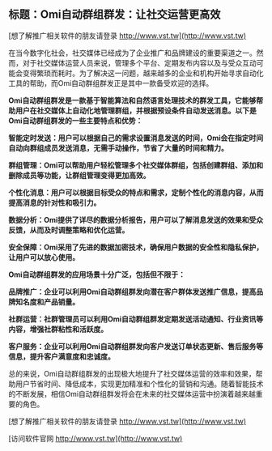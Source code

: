 ## **标题：Omi自动群组群发：让社交运营更高效**

[想了解推广相关软件的朋友请登录 http://www.vst.tw](http://www.vst.tw)

在当今数字化社会，社交媒体已经成为了企业推广和品牌建设的重要渠道之一。然而，对于社交媒体运营人员来说，管理多个平台、定期发布内容以及与受众互动可能会变得繁琐而耗时。为了解决这一问题，越来越多的企业和机构开始寻求自动化工具的帮助，而Omi自动群组群发正是其中一款备受欢迎的选择。

**Omi自动群组群发是一款基于智能算法和自然语言处理技术的群发工具，它能够帮助用户在社交媒体上自动化地管理群组，并根据预设条件自动发送消息。以下是Omi自动群组群发的一些主要特点和优势：**

**智能定时发送：用户可以根据自己的需求设置消息发送的时间，Omi会在指定时间自动向群组成员发送消息，无需手动操作，节省了大量的时间和精力。**

**群组管理：Omi可以帮助用户轻松管理多个社交媒体群组，包括创建群组、添加和删除成员等功能，让群组管理变得更加高效。**

**个性化消息：用户可以根据目标受众的特点和需求，定制个性化的消息内容，从而提高消息的针对性和吸引力。**

**数据分析：Omi提供了详尽的数据分析报告，用户可以了解消息发送的效果和受众反馈，从而及时调整策略和优化运营。**

**安全保障：Omi采用了先进的数据加密技术，确保用户数据的安全性和隐私保护，让用户可以放心使用。**

**Omi自动群组群发的应用场景十分广泛，包括但不限于：**

**品牌推广：企业可以利用Omi自动群组群发向潜在客户群体发送推广信息，提高品牌知名度和产品销量。**

**社群运营：社群管理员可以利用Omi自动群组群发定期发送活动通知、行业资讯等内容，增强社群粘性和活跃度。**

**客户服务：企业可以利用Omi自动群组群发向客户发送订单状态更新、售后服务等信息，提升客户满意度和忠诚度。**

总的来说，Omi自动群组群发的出现极大地提升了社交媒体运营的效率和效果，帮助用户节省时间、降低成本，实现更加精准和个性化的营销和沟通。随着智能技术的不断发展，相信Omi自动群组群发将会在未来的社交媒体运营中扮演着越来越重要的角色。

[想了解推广相关软件的朋友请登录 http://www.vst.tw](http://www.vst.tw)


[访问软件官网 http://www.vst.tw](http://www.vst.tw)
